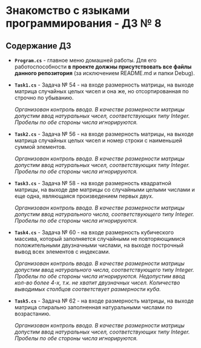# Знакомство с языками программирования - ДЗ № 8

## Содержание ДЗ

* **`Program.cs`** - главное меню домашней работы. Для его работоспособности **в проекте должны присутствовать все файлы данного репозитория** (за исключением README.md и папки Debug).

* **`Task1.cs`** - Задача № 54 - на входе размерность матрицы, на выходе матрица случайных целых чисел и она же, но отсортированная по строчно по убыванию.

    _Организован контроль ввода. В качестве размерности матрицы допустим ввод натуральных чисел, соответствующих типу Integer. Пробелы по обе стороны числа игнорируются._

* **`Task2.cs`** - Задача № 56 - на входе размерность матрицы, на выходе матрица случайных целых чисел и номер строки с наименьшей суммой элементов.

    _Организован контроль ввода. В качестве размерности матрицы допустим ввод натуральных чисел, соответствующих типу Integer. Пробелы по обе стороны числа игнорируются._

* **`Task3.cs`** - Задача № 58 - на входе размерность квадратной матрицы, на выходе две матрицы со случайными целыми числами и еще одна, являющаяся произведением первых двух.

    _Организован контроль ввода. В качестве размерности матрицы допустим ввод натурального числа, соответствующего типу Integer. Пробелы по обе стороны числа игнорируются._

* **`Task4.cs`** - Задача № 60 - на входе размерность кубического массива, который заполняется случайными не повторяющимися положительными двузначными числами, на выходе построчный вывод всех элементов с индексами.

    _Организован контроль ввода. В качестве размерности матрицы допустим ввод натурального числа, соответствующего типу Integer. Пробелы по обе стороны числа игнорируются. Недопустим ввод кол-во более 4-х, т.к. не хватит двузначных чисел. Количество выводимых столбцов соответствует размерности куба._

* **`Task5.cs`** - Задача № 62 - на входе размерность матрицы, на выходе матрица спирально заполненная натуральными числами по возрастанию.

    _Организован контроль ввода. В качестве размерности матрицы допустим ввод натуральных чисел, соответствующих типу Integer. Пробелы по обе стороны числа игнорируются._